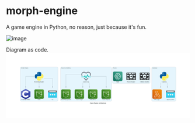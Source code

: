 # morph-engine
A game engine in Python, no reason, just because it's fun. 

![image](https://github.com/user-attachments/assets/49f7c2ca-f0f0-4e39-a84d-c7ac2f2a681e)


Diagram as code. 
![image](docs/architecture.png)

